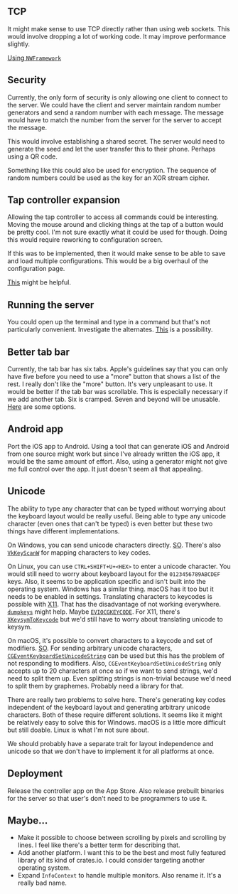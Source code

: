 ## TCP

It might make sense to use TCP directly rather than using web sockets. This
would involve dropping a lot of working code. It may improve performance
slightly.

[Using `NWFramework`](https://rderik.com/blog/building-a-server-client-aplication-using-apple-s-network-framework/)

## Security

Currently, the only form of security is only allowing one client to connect to
the server. We could have the client and server maintain random number
generators and send a random number with each message. The message would have to
match the number from the server for the server to accept the message.

This would involve establishing a shared secret. The server would need to
generate the seed and let the user transfer this to their phone. Perhaps using
a QR code.

Something like this could also be used for encryption. The sequence of random
numbers could be used as the key for an XOR stream cipher.

## Tap controller expansion

Allowing the tap controller to access all commands could be interesting. Moving
the mouse around and clicking things at the tap of a button would be pretty
cool. I'm not sure exactly what it could be used for though. Doing this would
require reworking to configuration screen.

If this was to be implemented, then it would make sense to be able to save and
load multiple configurations. This would be a big overhaul of the configuration
page.

[This](https://stackoverflow.com/questions/2855857/how-to-display-multiple-columns-in-a-uitableview)
might be helpful.

## Running the server

You could open up the terminal and type in a command but that's not particularly
convenient. Investigate the alternates.
[This](https://apple.stackexchange.com/questions/376778/a-way-to-run-console-commands-in-menu-bar)
is a possibility.

## Better tab bar

Currently, the tab bar has six tabs. Apple's guidelines say that you can only
have five before you need to use a "more" button that shows a list of the rest.
I really don't like the "more" button. It's very unpleasant to use. It would be
better if the tab bar was scrollable. This is especially necessary if we add
another tab. Six is cramped. Seven and beyond will be unusable.
[Here](https://stackoverflow.com/questions/8482661/how-to-make-a-horizontal-scrollable-uitabbar-in-ios)
are some options.

## Android app

Port the iOS app to Android. Using a tool that can generate iOS and Android from
one source might work but since I've already written the iOS app, it would be
the same amount of effort. Also, using a generator might not give me full
control over the app. It just doesn't seem all that appealing.

## Unicode

The ability to type any character that can be typed without worrying about the
keyboard layout would be really useful. Being able to type any unicode character
(even ones that can't be typed) is even better but these two things have
different implementations.

On Windows, you can send unicode characters directly.
[SO](https://stackoverflow.com/a/38625599/4093378).
There's also
[`VkKeyScanW`](https://docs.microsoft.com/en-us/windows/win32/api/winuser/nf-winuser-vkkeyscanw)
for mapping characters to key codes.

On Linux, you can use `CTRL+SHIFT+U+<HEX>` to enter a unicode character. You
would still need to worry about keyboard layout for the `0123456789ABCDEF` keys.
Also, it seems to be application specific and isn't built into the operating
system. Windows has a similar thing. macOS has it too but it needs to be enabled
in settings. Translating characters to keycodes is possible with
[X11](https://stackoverflow.com/a/42691752/4093378).
That has the disadvantage of not working everywhere.
[`dumpkeys`](https://man7.org/linux/man-pages/man1/dumpkeys.1.html)
might help. Maybe
[`EVIOCGKEYCODE`](https://github.com/torvalds/linux/blob/358feceebbf68f33c44c6650d14455389e65282d/include/uapi/linux/input.h#L99-L121).
For X11, there's
[`XKeysymToKeycode`](https://linux.die.net/man/3/xkeysymtokeycode)
but we'd still have to worry about translating unicode to keysym.

On macOS, it's possible to convert characters to a keycode and set of modifiers.
[SO](https://stackoverflow.com/questions/1918841/how-to-convert-ascii-character-to-cgkeycode).
For sending arbitrary unicode characters,
[`CGEventKeyboardSetUnicodeString`](https://developer.apple.com/documentation/coregraphics/1456028-cgeventkeyboardsetunicodestring)
can be used but this has the problem of not responding to modifiers. Also,
`CGEventKeyboardSetUnicodeString` only accepts up to 20 characters at once so if
we want to send strings, we'd need to split them up. Even splitting strings is
non-trivial because we'd need to split them by graphemes. Probably need a
library for that.

There are really two problems to solve here. There's generating key codes
independent of the keyboard layout and generating arbitrary unicode characters.
Both of these require different solutions. It seems like it might be relatively
easy to solve this for Windows. macOS is a little more difficult but still
doable. Linux is what I'm not sure about.

We should probably have a separate trait for layout independence and unicode so
that we don't have to implement it for all platforms at once.

## Deployment

Release the controller app on the App Store. Also release prebuilt binaries for
the server so that user's don't need to be programmers to use it.

## Maybe...

- Make it possible to choose between scrolling by pixels and scrolling by lines.
  I feel like there's a better term for describing that.
- Add another platform. I want this to be the best and most fully featured
  library of its kind of crates.io. I could consider targeting another operating
  system.
- Expand `InfoContext` to handle multiple monitors. Also rename it. It's a
  really bad name.
